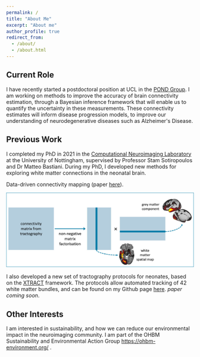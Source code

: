 ```yaml
---
permalink: /
title: "About Me"
excerpt: "About me"
author_profile: true
redirect_from: 
  - /about/
  - /about.html
---
```


## Current Role
I have recently started a postdoctoral position at UCL in the [POND Group](https://ucl-pond.github.io/). I am working on methods to improve the accuracy of brain connectivity estimation, through a Bayesian inference framework that will enable us to quantify the uncertainty in these measurements. These connectivity estimates will inform disease progression models, to improve our understanding of neurodegenerative diseases such as Alzheimer's Disease.

## Previous Work

I completed my PhD in 2021 in the [Computational Neuroimaging Laboratory](https://spmic-uon.github.io/conilab/) at the University of Nottingham, supervised by Professor Stam Sotiropoulos and Dr Matteo Bastiani. During my PhD, I developed new methods for exploring white matter connections in the neonatal brain. 

Data-driven connectivity mapping (paper [here](https://www.sciencedirect.com/science/article/pii/S105381192030759X)). 

![NMF_diagram](../images/diagram.jpg)

I also developed a new set of tractography protocols for neonates, based on the [XTRACT](https://www.sciencedirect.com/science/article/pii/S1053811920304092) framework. The protocols allow automated tracking of 42 white matter bundles, and can be found on my Github page [here](https://github.com/ethompson93/baby-XTRACT). *paper coming soon*.

## Other Interests
I am interested in sustainability, and how we can reduce our environmental impact in the neuroimaging community. I am part of the OHBM Sustainability and Environmental Action Group https://ohbm-environment.org/ .



